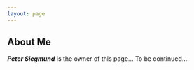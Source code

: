 ```yaml
---
layout: page
---
```


## About Me

**_Peter Siegmund_** is the owner of this page... To be continued...
